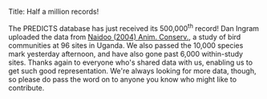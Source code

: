 Title: Half a million records!

The PREDICTS database has just received its 500,000<sup>th</sup>
record! Dan Ingram uploaded the data from
[Naidoo (2004) Anim. Conserv.](http://dx.doi.org/10.1017/S1367943003001185),
a study of bird communities at 96 sites in Uganda. We also passed the
10,000 species mark yesterday afternoon, and have also gone past 6,000
within-study sites. Thanks again to everyone who's shared data with us,
enabling us to get such good representation. We're always looking for
more data, though, so please do pass the word on to anyone you know who
might like to contribute.
